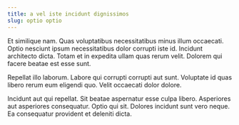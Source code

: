 ```yaml
---
title: a vel iste incidunt dignissimos
slug: optio optio
---
```


Et similique nam. Quas voluptatibus necessitatibus minus illum occaecati. Optio nesciunt ipsum necessitatibus dolor corrupti iste id. Incidunt architecto dicta. Totam et in expedita ullam quas rerum velit. Dolorem qui facere beatae est esse sunt.

Repellat illo laborum. Labore qui corrupti corrupti aut sunt. Voluptate id quas libero rerum eum eligendi quo. Velit occaecati dolor dolore.

Incidunt aut qui repellat. Sit beatae aspernatur esse culpa libero. Asperiores aut asperiores consequatur. Optio qui sit. Dolores incidunt sunt vero neque. Ea consequatur provident et deleniti dicta.
